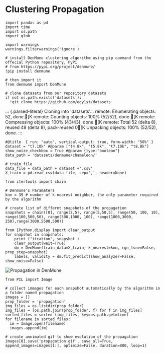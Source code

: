 Clustering Propagation
======================

``` {.python}
import pandas as pd
import time
import os.path
import glob

import warnings
warnings.filterwarnings('ignore')
```

``` {.python}
# install DenMune clustering algorithm using pip command from the offecial Python repository, PyPi
# from https://pypi.org/project/denmune/
!pip install denmune

# then import it
from denmune import DenMune
```

``` {.python}
# clone datasets from our repository datasets
if not os.path.exists('datasets'):
  !git clone https://github.com/egy1st/datasets
```

::: {.parsed-literal}
Cloning into \'datasets\'\... remote: Enumerating objects: 52, done.\[K
remote: Counting objects: 100% (52/52), done.\[K remote: Compressing
objects: 100% (43/43), done.\[K remote: Total 52 (delta 8), reused 49
(delta 8), pack-reused 0\[K Unpacking objects: 100% (52/52), done.
:::

``` {.python}
#@title  { run: "auto", vertical-output: true, form-width: "50%" }
dataset = "t7.10k" #@param ["t4.8k", "t5.8k", "t7.10k", "t8.8k"]
show_noize_checkbox = True #@param {type:"boolean"}
data_path = 'datasets/denmune/chameleon/' 

# train file
data_file = data_path + dataset +'.csv'
X_train = pd.read_csv(data_file, sep=',', header=None)
```

``` {.python}
from itertools import chain

# Denmune's Paramaters
knn = 39 # number of k-nearest neighbor, the only parameter required by the algorithm

# create list of differnt snapshots of the propagation
snapshots = chain([0], range(2,5), range(5,50,5), range(50, 100, 10), range(100,500,50), range(500,1000, 100), range(1000,3000, 250),range(3000,5500,500))

from IPython.display import clear_output
for snapshot in snapshots:
    print ("itration", snapshot )
    clear_output(wait=True)
    dm = DenMune(train_data=X_train, k_nearest=knn, rgn_tsne=False, prop_step=snapshot)
    labels, validity = dm.fit_predict(show_analyzer=False, show_noise=False)    
```

![Propagation in
DenMune](https://raw.githubusercontent.com/egy1st/denmune-clustering-algorithm/main/images/propagation.gif)

``` {.python}
from PIL import Image

# collect immages for each snapshot automatically by the algorithm in a folder named propagation
images = []
prop_folder = 'propagation'
img_files = os.listdir(prop_folder)
img_files = [os.path.join(prop_folder, f) for f in img_files]
sorted_files = sorted (img_files, key=os.path.getmtime) 
for filename in sorted_files:
  im = Image.open(filename)
  images.append(im)

# create annimated gif to show evolution of the propagation
images[0].save('propagation.gif', save_all=True, append_images=images[1:], optimize=False, duration=800, loop=1)
```
